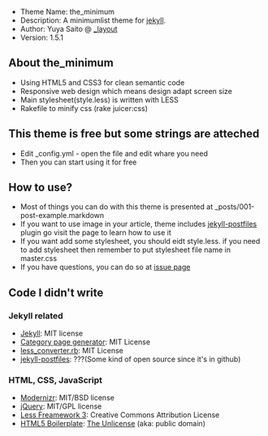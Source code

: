 * Theme Name: the\_minimum
* Description: A minimumlist theme for [jekyll](https://github.com/mojombo/jekyll).
* Author: Yuya Saito @ [\_layout](http://layouts.studiomohawk.com)
* Version: 1.5.1

## About the\_minimum

* Using HTML5 and CSS3 for clean semantic code
* Responsive web design which means design adapt screen size
* Main stylesheet(style.less) is written with LESS
* Rakefile to minify css (rake juicer:css)

## This theme is free but some strings are atteched

* Edit \_config.yml - open the file and edit whare you need
* Then you can start using it for free

## How to use?

* Most of things you can do with this theme is presented at
  \_posts/001-post-example.markdown
* If you want to use image in your article, theme includes [jekyll-postfiles](https://github.com/indirect/jekyll-postfiles) plugin go visit the page to learn how to use it
* If you want add some stylesheet, you should eidt style.less. if you need to
  add stylesheet then remember to put stylesheet file name in master.css
* If you have questions, you can do so at [issue page](https://github.com/studiomohawk/jekyll-theme-the_minimum/issues)

## Code I didn't write

### Jekyll related

* [Jekyll](https://github.com/mojombo/jekyll): MIT license
* [Category page generator](http://recursive-design.com/blog/2010/12/08/jekyll-plugins-for-categories-projects-and-sitemaps/): MIT License
* [less\_converter.rb](https://github.com/tatey/jekyll_plugins/blob/master/less_converter.rb): MIT License
* [jekyll-postfiles](https://github.com/indirect/jekyll-postfiles): ???(Some
  kind of open source since it's in github)
 
### HTML, CSS, JavaScript

* [Modernizr](http://www.modernizr.com/): MIT/BSD license
* [jQuery](http://jquery.com/): MIT/GPL license
* [Less Freamework 3](http://lessframework.com/): Creative Commons Attribution License
* [HTML5 Boilerplate](http://html5boilerplate.com/): [The Unlicense](http://unlicense.org) (aka: public domain)
